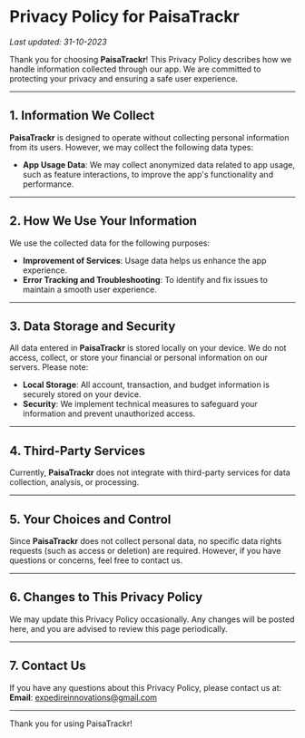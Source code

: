 # Privacy Policy for PaisaTrackr

_Last updated: 31-10-2023_

Thank you for choosing **PaisaTrackr**! This Privacy Policy describes how we handle information collected through our app. We are committed to protecting your privacy and ensuring a safe user experience.

---

## 1. Information We Collect

**PaisaTrackr** is designed to operate without collecting personal information from its users. However, we may collect the following data types:

- **App Usage Data**: We may collect anonymized data related to app usage, such as feature interactions, to improve the app's functionality and performance.

---

## 2. How We Use Your Information

We use the collected data for the following purposes:

- **Improvement of Services**: Usage data helps us enhance the app experience.
- **Error Tracking and Troubleshooting**: To identify and fix issues to maintain a smooth user experience.

---

## 3. Data Storage and Security

All data entered in **PaisaTrackr** is stored locally on your device. We do not access, collect, or store your financial or personal information on our servers. Please note:

- **Local Storage**: All account, transaction, and budget information is securely stored on your device.
- **Security**: We implement technical measures to safeguard your information and prevent unauthorized access.

---

## 4. Third-Party Services

Currently, **PaisaTrackr** does not integrate with third-party services for data collection, analysis, or processing.

---

## 5. Your Choices and Control

Since **PaisaTrackr** does not collect personal data, no specific data rights requests (such as access or deletion) are required. However, if you have questions or concerns, feel free to contact us.

---

## 6. Changes to This Privacy Policy

We may update this Privacy Policy occasionally. Any changes will be posted here, and you are advised to review this page periodically.

---

## 7. Contact Us

If you have any questions about this Privacy Policy, please contact us at:  
**Email**: expedireinnovations@gmail.com

---

Thank you for using PaisaTrackr!
